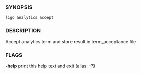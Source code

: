 
### SYNOPSIS
```
ligo analytics accept
```

### DESCRIPTION
Accept analytics term and store result in term_acceptance file

### FLAGS
**-help**
print this help text and exit (alias: -?)


